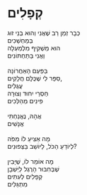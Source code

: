 # קְפָלִים

כְּבָר זְמַן רַב שֶׁאֲנִי וְהוּא בְּנֵי זוּג\
בְּמַחְשַׁכִּים\
הוּא מַשְׁקִיף מִלְּמַעְלָה\
וַאֲנִי בַּתַּחְתּוֹנִים\
\
בַּפַּעַם הָאַחֲרוֹנָה\
סִפֵּר לִי שֶׁכֻּלָּם חֲלָקִים,\
עֲגֻלִּים\
חַסְרֵי יִחוּד וְצוּרָה\
פִּינִים מְהַלְּכִים\
\
אֲהָהּ, נֶאֱנַחְתִּי\
אֲנָשִׁים\
\
מָה אַצִּיעַ לוֹ מִפֹּה\
לְיוֹדֵעַ הַכֹּל, לַיּוֹשֵׁב בַּצְּפוּנִים?\
\
מָה אוֹמֵר לוֹ, שֶׁיָּבִין\
שֶׁבְּחִבּוּר הָרֶגֶל לַיַּשְׁבָן\
קְפָלִים לְעִתִּים\
מִתְגַּלִּים